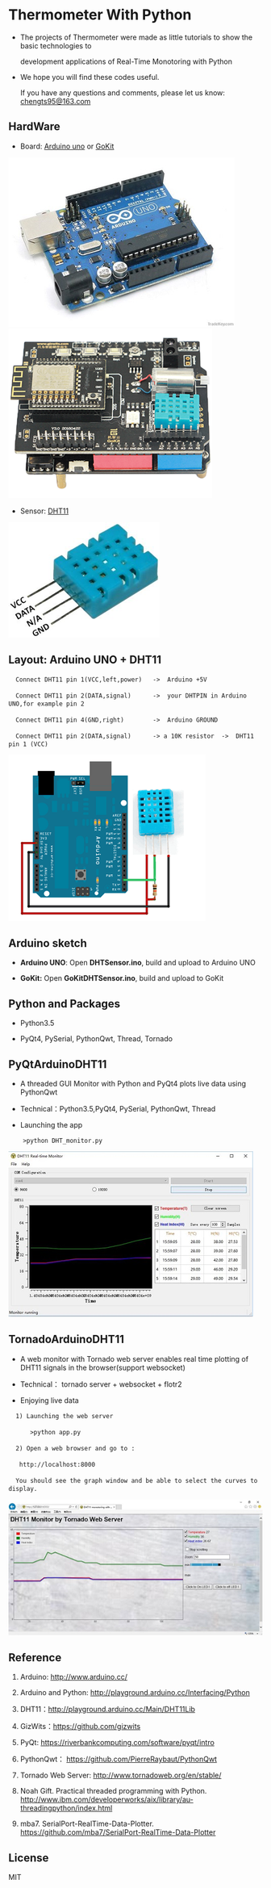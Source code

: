 # Thermometer With Python

* The projects of Thermometer were made as little tutorials to show the basic technologies to 

  development applications of Real-Time Monotoring with Python

* We hope you will find these codes useful. 

  If you have any questions and comments, please let us know: chengts95@163.com

## HardWare
  
* Board:  [Arduino uno](http://www.arduino.cc/) or [GoKit](http://www.gizwits.com/zh-cn/gokit/)

![Arduino](./doc/arduino.jpg) ![GoKit2](./doc/gokit2.png) 

* Sensor: [DHT11](http://playground.arduino.cc/Main/DHT11Lib)

![DHT11](./doc/dht11-4pin.jpg)

## Layout: Arduino UNO + DHT11  
 ```  
   Connect DHT11 pin 1(VCC,left,power)   ->  Arduino +5V

   Connect DHT11 pin 2(DATA,signal)      ->  your DHTPIN in Arduino UNO,for example pin 2

   Connect DHT11 pin 4(GND,right)        ->  Arduino GROUND

   Connect DHT11 pin 2(DATA,signal)      -> a 10K resistor  ->  DHT11 pin 1 (VCC) 
```
![ArduinoDHT11](./doc/arduino-DHT11.png)

## Arduino sketch  

*  **Arduino UNO**: Open **DHTSensor.ino**, build and upload to Arduino UNO

*  **GoKit:**       Open **GoKitDHTSensor.ino**, build and upload to GoKit

## Python and Packages

*  Python3.5 

*  PyQt4, PySerial, PythonQwt, Thread, Tornado

## PyQtArduinoDHT11

* A threaded GUI Monitor with Python and PyQt4 plots live data using PythonQwt

 * Technical：Python3.5,PyQt4, PySerial, PythonQwt, Thread

* Launching the app
```
    >python DHT_monitor.py
``` 
![DesktopDHT11](./doc/DesktopDHT11.jpg)

## TornadoArduinoDHT11

* A web monitor with Tornado web server enables real time plotting of DHT11 signals in the browser(support websocket)

 * Technical： tornado server + websocket + flotr2 

*  Enjoying live data

```
  1) Launching the web server

      >python app.py

  2) Open a web browser and go to :

   http://localhost:8000  

  You should see the graph window and be able to select the curves to display.
```
![WebDHT11](./doc/WebDHT11.jpg)

## Reference

1. Arduino: http://www.arduino.cc/

2. Arduino and Python: http://playground.arduino.cc/Interfacing/Python

3. DHT11：http://playground.arduino.cc/Main/DHT11Lib

4. GizWits：https://github.com/gizwits

5. PyQt: https://riverbankcomputing.com/software/pyqt/intro

6. PythonQwt： https://github.com/PierreRaybaut/PythonQwt

7. Tornado Web Server: http://www.tornadoweb.org/en/stable/

8. Noah Gift. Practical threaded programming with Python. http://www.ibm.com/developerworks/aix/library/au-threadingpython/index.html

9. mba7. SerialPort-RealTime-Data-Plotter. https://github.com/mba7/SerialPort-RealTime-Data-Plotter

## License

MIT 
